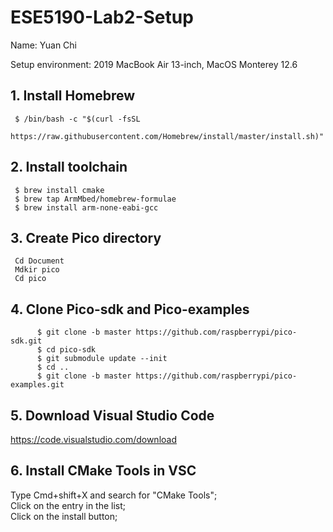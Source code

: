 # ESE5190-Lab2-Setup
Name: Yuan Chi

Setup environment: 2019 MacBook Air 13-inch, MacOS Monterey 12.6


## 1. Install Homebrew
     $ /bin/bash -c "$(curl -fsSL
     https://raw.githubusercontent.com/Homebrew/install/master/install.sh)"
   
## 2. Install toolchain
     $ brew install cmake
     $ brew tap ArmMbed/homebrew-formulae
     $ brew install arm-none-eabi-gcc
     
## 3. Create Pico directory
     Cd Document
     Mdkir pico
     Cd pico
     
## 4. Clone Pico-sdk and Pico-examples
          $ git clone -b master https://github.com/raspberrypi/pico-sdk.git
          $ cd pico-sdk
          $ git submodule update --init
          $ cd ..
          $ git clone -b master https://github.com/raspberrypi/pico-examples.git

## 5. Download Visual Studio Code
https://code.visualstudio.com/download

## 6. Install CMake Tools in VSC
Type Cmd+shift+X and search for "CMake Tools";<br>
Click on the entry in the list;<br>
Click on the install button;<br>
